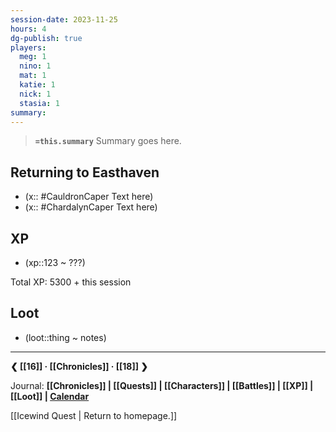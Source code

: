 ```yaml
---
session-date: 2023-11-25
hours: 4
dg-publish: true
players: 
  meg: 1
  nino: 1
  mat: 1
  katie: 1
  nick: 1
  stasia: 1
summary: 
---
```


> **`=this.summary`**
> Summary goes here.

## Returning to Easthaven
- (x:: #CauldronCaper Text here)
- (x:: #ChardalynCaper Text here)


## XP
- (xp::123 ~ ???)

Total XP: 5300 + this session

## Loot
- (loot::thing ~ notes)


---
**❮ [[16]] · [[Chronicles]] ·  [[18]] ❯**

Journal: **[[Chronicles]] | [[Quests]] |  [[Characters]] | [[Battles]] | [[XP]] | [[Loot]] | [Calendar](https://app.fantasy-calendar.com/calendars/38f9e3f5098bac1f655a4fb4241f35eb)**

[[Icewind Quest | Return to homepage.]]

